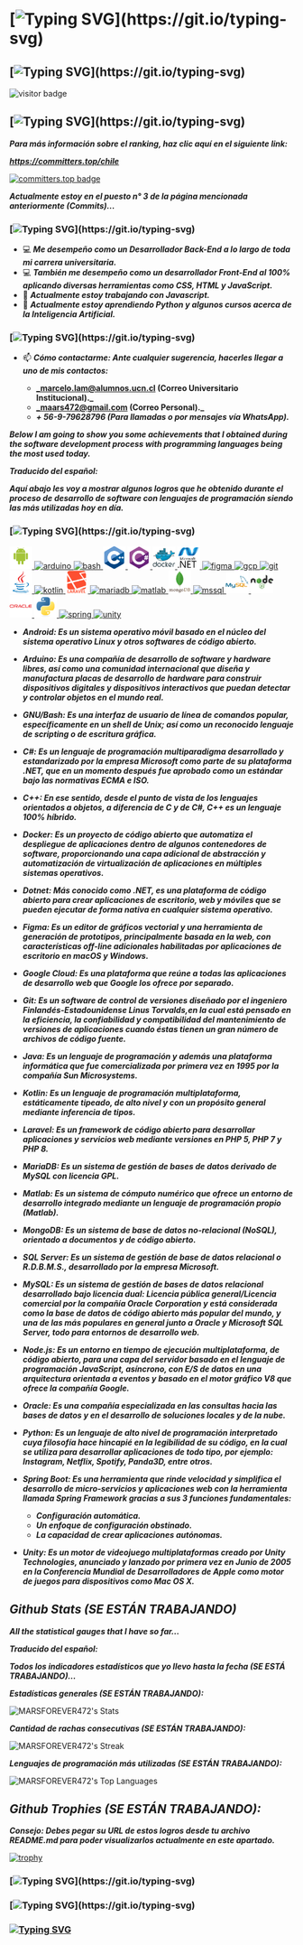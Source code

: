 # [![Typing SVG](https://readme-typing-svg.herokuapp.com?font=Fira+Code&size=36&pause=1000&color=FC0000&center=true&vCenter=true&random=false&width=1000&height=40&lines=Welcome+To+My+Personal+Profile+To+Everyone+!)](https://git.io/typing-svg)

## [![Typing SVG](https://readme-typing-svg.herokuapp.com?font=Fira+Code&size=33&pause=1000&color=F79000&vCenter=true&random=false&width=1500&lines=Contador+de+visitas+a%C3%B1adido+a+mi+archivo+oficial+del+repositorio+indicado+!)](https://git.io/typing-svg)

![visitor badge](https://visitor-badge.laobi.icu/badge?page_id=MARSFOREVER472.MARSFOREVER472)

## [![Typing SVG](https://readme-typing-svg.herokuapp.com?font=Fira+Code&size=34&pause=1000&color=F45555&vCenter=true&random=false&width=1500&lines=RANKING+ACTUAL+DESTACADO+EN+ESTA+PÁGINA...)](https://git.io/typing-svg)

**_Para más información sobre el ranking, haz clic aquí en el siguiente link:_**

**_https://committers.top/chile_**

[![committers.top badge](https://user-badge.committers.top/chile/MARSFOREVER472.svg)](https://user-badge.committers.top/chile/MARSFOREVER472)

**_Actualmente estoy en el puesto n° 3 de la página mencionada anteriormente (Commits)..._**

### [![Typing SVG](https://readme-typing-svg.herokuapp.com?font=Fira+Code&size=25&pause=1000&color=34E555&vCenter=true&random=false&width=1500&lines=Soy+el+programador+de+todos+los+tiempos+en+github+(Desarrollador+Front-End+actualmente)...)](https://git.io/typing-svg)


- 💻 **_Me desempeño como un Desarrollador Back-End a lo largo de toda mi carrera universitaria._**
- 💻 **_También me desempeño como un desarrollador Front-End al 100% aplicando diversas herramientas como CSS, HTML y JavaScript._**
- 🔭 **_Actualmente estoy trabajando con Javascript._**
- 🌱 **_Actualmente estoy aprendiendo Python y algunos cursos acerca de la Inteligencia Artificial._**

### [![Typing SVG](https://readme-typing-svg.herokuapp.com?font=Fira+Code&size=34&pause=1000&color=F566C0&vCenter=true&random=false&width=1500&lines=CONTACTO:)](https://git.io/typing-svg)

- 📫 **_Cómo contactarme: Ante cualquier sugerencia, hacerles llegar a uno de mis contactos:_**
  
  - **_marcelo.lam@alumnos.ucn.cl (Correo Universitario Institucional)._**
  - **_maars472@gmail.com (Correo Personal)._**
  - **_+ 56-9-79628796 (Para llamadas o por mensajes vía WhatsApp)._**

**_Below I am going to show you some achievements that I obtained during the software development process with programming languages ​​being the most used today._**

**_Traducido del español:_**

**_Aquí abajo les voy a mostrar algunos logros que he obtenido durante el proceso de desarrollo de software con lenguajes de programación siendo las más utilizadas hoy en día._**

### [![Typing SVG](https://readme-typing-svg.herokuapp.com?font=Fira+Code&size=35&pause=5000&color=FF6600&vCenter=true&random=false&width=1500&lines=HERRAMIENTAS+Y+LENGUAJES+DE+PROGRAMACIÓN+MÁS+UTILIZADAS:)](https://git.io/typing-svg)

<p align="left"> <a href="https://developer.android.com" target="_blank" rel="noreferrer"> <img src="https://raw.githubusercontent.com/devicons/devicon/master/icons/android/android-original-wordmark.svg" alt="android" width="40" height="40"/> </a> <a href="https://www.arduino.cc/" target="_blank" rel="noreferrer"> <img src="https://cdn.worldvectorlogo.com/logos/arduino-1.svg" alt="arduino" width="40" height="40"/> </a> <a href="https://www.gnu.org/software/bash/" target="_blank" rel="noreferrer"> <img src="https://www.vectorlogo.zone/logos/gnu_bash/gnu_bash-icon.svg" alt="bash" width="40" height="40"/> </a> <a href="https://www.w3schools.com/cpp/" target="_blank" rel="noreferrer"> <img src="https://raw.githubusercontent.com/devicons/devicon/master/icons/cplusplus/cplusplus-original.svg" alt="cplusplus" width="40" height="40"/> </a> <a href="https://www.w3schools.com/cs/" target="_blank" rel="noreferrer"> <img src="https://raw.githubusercontent.com/devicons/devicon/master/icons/csharp/csharp-original.svg" alt="csharp" width="40" height="40"/> </a> <a href="https://www.docker.com/" target="_blank" rel="noreferrer"> <img src="https://raw.githubusercontent.com/devicons/devicon/master/icons/docker/docker-original-wordmark.svg" alt="docker" width="40" height="40"/> </a> <a href="https://dotnet.microsoft.com/" target="_blank" rel="noreferrer"> <img src="https://raw.githubusercontent.com/devicons/devicon/master/icons/dot-net/dot-net-original-wordmark.svg" alt="dotnet" width="40" height="40"/> </a> <a href="https://www.figma.com/" target="_blank" rel="noreferrer"> <img src="https://www.vectorlogo.zone/logos/figma/figma-icon.svg" alt="figma" width="40" height="40"/> </a> <a href="https://cloud.google.com" target="_blank" rel="noreferrer"> <img src="https://www.vectorlogo.zone/logos/google_cloud/google_cloud-icon.svg" alt="gcp" width="40" height="40"/> </a> <a href="https://git-scm.com/" target="_blank" rel="noreferrer"> <img src="https://www.vectorlogo.zone/logos/git-scm/git-scm-icon.svg" alt="git" width="40" height="40"/> </a> <a href="https://www.java.com" target="_blank" rel="noreferrer"> <img src="https://raw.githubusercontent.com/devicons/devicon/master/icons/java/java-original.svg" alt="java" width="40" height="40"/> </a> <a href="https://kotlinlang.org" target="_blank" rel="noreferrer"> <img src="https://www.vectorlogo.zone/logos/kotlinlang/kotlinlang-icon.svg" alt="kotlin" width="40" height="40"/> </a> <a href="https://laravel.com/" target="_blank" rel="noreferrer"> <img src="https://raw.githubusercontent.com/devicons/devicon/master/icons/laravel/laravel-plain-wordmark.svg" alt="laravel" width="40" height="40"/> </a> <a href="https://mariadb.org/" target="_blank" rel="noreferrer"> <img src="https://www.vectorlogo.zone/logos/mariadb/mariadb-icon.svg" alt="mariadb" width="40" height="40"/> </a> <a href="https://www.mathworks.com/" target="_blank" rel="noreferrer"> <img src="https://upload.wikimedia.org/wikipedia/commons/2/21/Matlab_Logo.png" alt="matlab" width="40" height="40"/> </a> <a href="https://www.mongodb.com/" target="_blank" rel="noreferrer"> <img src="https://raw.githubusercontent.com/devicons/devicon/master/icons/mongodb/mongodb-original-wordmark.svg" alt="mongodb" width="40" height="40"/> </a> <a href="https://www.microsoft.com/en-us/sql-server" target="_blank" rel="noreferrer"> <img src="https://www.svgrepo.com/show/303229/microsoft-sql-server-logo.svg" alt="mssql" width="40" height="40"/> </a> <a href="https://www.mysql.com/" target="_blank" rel="noreferrer"> <img src="https://raw.githubusercontent.com/devicons/devicon/master/icons/mysql/mysql-original-wordmark.svg" alt="mysql" width="40" height="40"/> </a> <a href="https://nodejs.org" target="_blank" rel="noreferrer"> <img src="https://raw.githubusercontent.com/devicons/devicon/master/icons/nodejs/nodejs-original-wordmark.svg" alt="nodejs" width="40" height="40"/> </a> <a href="https://www.oracle.com/" target="_blank" rel="noreferrer"> <img src="https://raw.githubusercontent.com/devicons/devicon/master/icons/oracle/oracle-original.svg" alt="oracle" width="40" height="40"/> </a> <a href="https://www.python.org" target="_blank" rel="noreferrer"> <img src="https://raw.githubusercontent.com/devicons/devicon/master/icons/python/python-original.svg" alt="python" width="40" height="40"/> </a> <a href="https://spring.io/" target="_blank" rel="noreferrer"> <img src="https://www.vectorlogo.zone/logos/springio/springio-icon.svg" alt="spring" width="40" height="40"/> </a> <a href="https://unity.com/" target="_blank" rel="noreferrer"> <img src="https://www.vectorlogo.zone/logos/unity3d/unity3d-icon.svg" alt="unity" width="40" height="40"/> </a> </p>

- **_Android: Es un sistema operativo móvil basado en el núcleo del sistema operativo Linux y otros softwares de código abierto._**
      
- **_Arduino: Es una compañía de desarrollo de software y hardware libres, así como una comunidad internacional que diseña y manufactura placas de desarrollo de hardware para construir dispositivos digitales y dispositivos interactivos que puedan detectar y controlar objetos en el mundo real._**
 
- **_GNU/Bash: Es una interfaz de usuario de línea de comandos popular, específicamente en un shell de Unix; así como un reconocido lenguaje de scripting o de escritura gráfica._**
 
- **_C#: Es un lenguaje de programación multiparadigma desarrollado y estandarizado por la empresa Microsoft como parte de su plataforma .NET, que en un momento después fue aprobado como un estándar bajo las normativas ECMA e ISO._**

- **_C++: En ese sentido, desde el punto de vista de los lenguajes orientados a objetos, a diferencia de C y de C#, C++ es un lenguaje 100% híbrido._**
  
- **_Docker: Es un proyecto de código abierto que automatiza el despliegue de aplicaciones dentro de algunos contenedores de software, proporcionando una capa adicional de abstracción y automatización de virtualización de aplicaciones en múltiples sistemas operativos.​_**

- **_Dotnet: Más conocido como .NET, es una plataforma de código abierto para crear aplicaciones de escritorio, web y móviles que se pueden ejecutar de forma nativa en cualquier sistema operativo._**

- **_Figma: Es un editor de gráficos vectorial y una herramienta de generación de prototipos, principalmente basada en la web, con características off-line adicionales habilitadas por aplicaciones de escritorio en macOS y Windows._**

- **_Google Cloud: Es una plataforma que reúne a todas las aplicaciones de desarrollo web que Google los ofrece por separado._**

- **_Git: Es un software de control de versiones diseñado por el ingeniero Finlandés-Estadounidense Linus Torvalds,en la cual está pensado en la eficiencia, la confiabilidad y compatibilidad del mantenimiento de versiones de aplicaciones cuando éstas tienen un gran número de archivos de código fuente._**

- **_Java: Es un lenguaje de programación y además una plataforma informática que fue comercializada por primera vez en 1995 por la compañía Sun Microsystems.​​_**

- **_Kotlin: Es un lenguaje de programación multiplataforma, estáticamente tipeado, de alto nivel y con un propósito general mediante inferencia de tipos._**

- **_Laravel: Es un framework de código abierto para desarrollar aplicaciones y servicios web mediante versiones en PHP 5, PHP 7 y PHP 8._**

- **_MariaDB: Es un sistema de gestión de bases de datos derivado de MySQL con licencia GPL._**

- **_Matlab: Es un sistema de cómputo numérico que ofrece un entorno de desarrollo integrado mediante un lenguaje de programación propio (Matlab)._**

- **_MongoDB: Es un sistema de base de datos no-relacional (NoSQL), orientado a documentos y de código abierto._**
 
- **_SQL Server: Es un sistema de gestión de base de datos relacional o R.D.B.M.S., desarrollado por la empresa Microsoft._**

- **_MySQL: Es un sistema de gestión de bases de datos relacional desarrollado bajo licencia dual: Licencia pública general/Licencia comercial por la compañía Oracle Corporation y está considerada como la base de datos de código abierto más popular del mundo, y una de las más populares en general junto a Oracle y Microsoft SQL Server, todo para entornos de desarrollo web._**
 
- **_Node.js: Es un entorno en tiempo de ejecución multiplataforma, de código abierto, para una capa del servidor basado en el lenguaje de programación JavaScript, asíncrono, con E/S de datos en una arquitectura orientada a eventos y basado en el motor gráfico V8 que ofrece la compañía Google._**

- **_Oracle: Es una compañía especializada en las consultas hacia las bases de datos y en el desarrollo de soluciones locales y de la nube._**

- **_Python: Es un lenguaje de alto nivel de programación interpretado cuya filosofía hace hincapié en la legibilidad de su código, en la cual se utiliza para desarrollar aplicaciones de todo tipo, por ejemplo: Instagram, Netflix, Spotify, Panda3D, entre otros.​_**

- **_Spring Boot: Es una herramienta que rinde velocidad y simplifica el desarrollo de micro-servicios y aplicaciones web con la herramienta llamada Spring Framework gracias a sus 3 funciones fundamentales:_**
  
   - **_Configuración automática._**
   - **_Un enfoque de configuración obstinado._**
   - **_La capacidad de crear aplicaciones autónomas._**
   
- **_Unity: Es un motor de videojuego multiplataformas creado por Unity Technologies, anunciado y lanzado por primera vez en Junio de 2005 en la Conferencia Mundial de Desarrolladores de Apple como motor de juegos para dispositivos como Mac OS X._**

## _Github Stats (SE ESTÁN TRABAJANDO)_

**_All the statistical gauges that I have so far..._**

**_Traducido del español:_**

**_Todos los indicadores estadísticos que yo llevo hasta la fecha (SE ESTÁ TRABAJANDO)..._**

**_Estadísticas generales (SE ESTÁN TRABAJANDO):_**

![MARSFOREVER472's Stats](https://github-readme-stats.vercel.app/api?username=MARSFOREVER472&theme=vue-dark&show_icons=true&hide_border=true&count_private=true)

**_Cantidad de rachas consecutivas (SE ESTÁN TRABAJANDO):_**

![MARSFOREVER472's Streak](https://github-readme-streak-stats.herokuapp.com/?user=MARSFOREVER472&theme=vue-dark&hide_border=true)

**_Lenguajes de programación más utilizadas (SE ESTÁN TRABAJANDO):_**

![MARSFOREVER472's Top Languages](https://github-readme-stats.vercel.app/api/top-langs/?username=MARSFOREVER472&theme=vue-dark&show_icons=true&hide_border=true&layout=compact)

## _Github Trophies (SE ESTÁN TRABAJANDO):_

**_Consejo: Debes pegar su URL de estos logros desde tu archivo README.md para poder visualizarlos actualmente en este apartado._**

[![trophy](https://github-profile-trophy.vercel.app/?username=MARSFOREVER472&theme=matrix)](https://github.com/MARSFOREVER472/github-profile-trophy)

### [![Typing SVG](https://readme-typing-svg.herokuapp.com?font=Fira+Code&size=40&pause=950&color=9F5555&vCenter=true&random=false&width=1500&lines=ESPERO+QUE+TODOS+CUENTEN+CONMIGO+EN+ESTA+INSTANCIA!!!!)](https://git.io/typing-svg)

### [![Typing SVG](https://readme-typing-svg.herokuapp.com?font=Fira+Code&size=40&pause=950&color=355555&vCenter=true&random=false&width=1500&lines=Kind+regards!)](https://git.io/typing-svg)

### [![Typing SVG](https://readme-typing-svg.herokuapp.com?font=Fira+Code&size=40&pause=940&color=0FFFF0&vCenter=true&random=false&width=1500&lines=MARSFOREVER472)](https://git.io/typing-svg)

